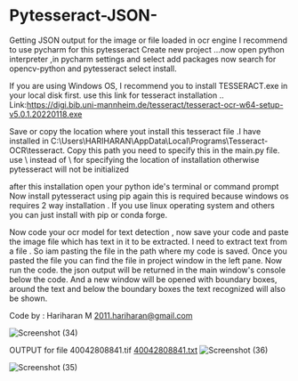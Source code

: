 # Pytesseract-JSON-
Getting JSON output for the image or file loaded in ocr engine
I recommend to use pycharm for this pytesseract 
Create new project ...now open python interpreter ,in pycharm settings and select add packages now search for opencv-python and pytesseract select install.


If you are using Windows OS, I recommend you to install TESSERACT.exe in your local disk first. 
use this link for tesseract installation ..
Link:https://digi.bib.uni-mannheim.de/tesseract/tesseract-ocr-w64-setup-v5.0.1.20220118.exe

Save or copy the location where yout install this tesseract file .I have installed in C:\\Users\\HARIHARAN\\AppData\\Local\\Programs\\Tesseract-OCR\\tesseract.
Copy this path you need to specify this in the main.py file. use \\ instead of \ for specifying the location of installation otherwise pytesseract will not be initialized 

after this installation open your python ide's terminal or command prompt 
Now install pytesseract using pip again this is required because windows os requires 2 way installation .
If you use linux operating system and others you can just install with pip or conda forge.


Now code your ocr model for text detection , now save your code and paste the image file which has text in it to be extracted.
I need to extract text from a file  . So iam pasting the file in the path where my code is saved.  Once you pasted the file you can find the file in project window in the left pane.
Now run the code. the json output will be returned in the main window's console below the code. And a new window will be opened with boundary boxes, around the text and below the boundary boxes the text recognized will also be shown.


Code by : Hariharan M 
2011.hariharan@gmail.com


![Screenshot (34)](https://user-images.githubusercontent.com/68114138/165289007-1fda170b-c672-401e-9e96-43666d74a463.png)


OUTPUT for file 40042808841.tif
[40042808841.txt](https://github.com/Hariharan001-eng/Pytesseract-JSON-/files/8562654/40042808841.txt)
![Screenshot (36)](https://user-images.githubusercontent.com/68114138/165289417-e5255289-4aeb-40c0-994b-1b837135480f.png)

![Screenshot (35)](https://user-images.githubusercontent.com/68114138/165289168-aa0e3410-3e5b-4cdd-a377-a33637820cd8.png)
